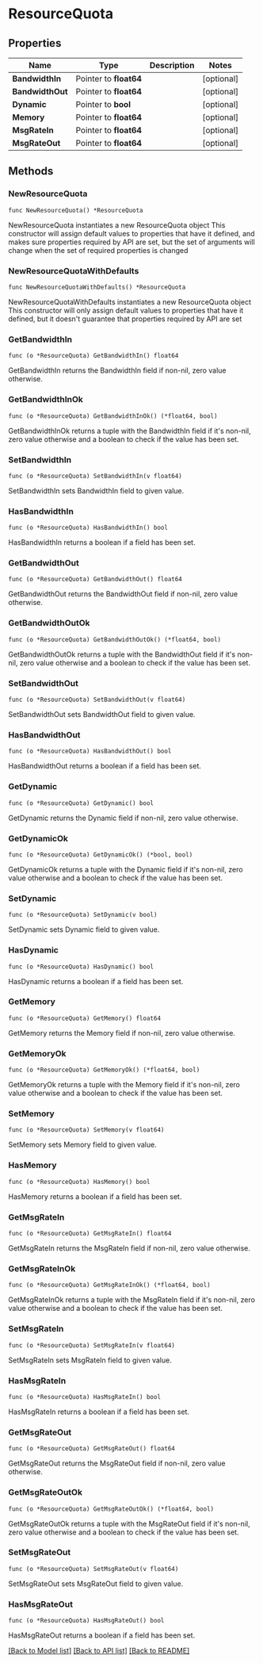 # ResourceQuota

## Properties

Name | Type | Description | Notes
------------ | ------------- | ------------- | -------------
**BandwidthIn** | Pointer to **float64** |  | [optional] 
**BandwidthOut** | Pointer to **float64** |  | [optional] 
**Dynamic** | Pointer to **bool** |  | [optional] 
**Memory** | Pointer to **float64** |  | [optional] 
**MsgRateIn** | Pointer to **float64** |  | [optional] 
**MsgRateOut** | Pointer to **float64** |  | [optional] 

## Methods

### NewResourceQuota

`func NewResourceQuota() *ResourceQuota`

NewResourceQuota instantiates a new ResourceQuota object
This constructor will assign default values to properties that have it defined,
and makes sure properties required by API are set, but the set of arguments
will change when the set of required properties is changed

### NewResourceQuotaWithDefaults

`func NewResourceQuotaWithDefaults() *ResourceQuota`

NewResourceQuotaWithDefaults instantiates a new ResourceQuota object
This constructor will only assign default values to properties that have it defined,
but it doesn't guarantee that properties required by API are set

### GetBandwidthIn

`func (o *ResourceQuota) GetBandwidthIn() float64`

GetBandwidthIn returns the BandwidthIn field if non-nil, zero value otherwise.

### GetBandwidthInOk

`func (o *ResourceQuota) GetBandwidthInOk() (*float64, bool)`

GetBandwidthInOk returns a tuple with the BandwidthIn field if it's non-nil, zero value otherwise
and a boolean to check if the value has been set.

### SetBandwidthIn

`func (o *ResourceQuota) SetBandwidthIn(v float64)`

SetBandwidthIn sets BandwidthIn field to given value.

### HasBandwidthIn

`func (o *ResourceQuota) HasBandwidthIn() bool`

HasBandwidthIn returns a boolean if a field has been set.

### GetBandwidthOut

`func (o *ResourceQuota) GetBandwidthOut() float64`

GetBandwidthOut returns the BandwidthOut field if non-nil, zero value otherwise.

### GetBandwidthOutOk

`func (o *ResourceQuota) GetBandwidthOutOk() (*float64, bool)`

GetBandwidthOutOk returns a tuple with the BandwidthOut field if it's non-nil, zero value otherwise
and a boolean to check if the value has been set.

### SetBandwidthOut

`func (o *ResourceQuota) SetBandwidthOut(v float64)`

SetBandwidthOut sets BandwidthOut field to given value.

### HasBandwidthOut

`func (o *ResourceQuota) HasBandwidthOut() bool`

HasBandwidthOut returns a boolean if a field has been set.

### GetDynamic

`func (o *ResourceQuota) GetDynamic() bool`

GetDynamic returns the Dynamic field if non-nil, zero value otherwise.

### GetDynamicOk

`func (o *ResourceQuota) GetDynamicOk() (*bool, bool)`

GetDynamicOk returns a tuple with the Dynamic field if it's non-nil, zero value otherwise
and a boolean to check if the value has been set.

### SetDynamic

`func (o *ResourceQuota) SetDynamic(v bool)`

SetDynamic sets Dynamic field to given value.

### HasDynamic

`func (o *ResourceQuota) HasDynamic() bool`

HasDynamic returns a boolean if a field has been set.

### GetMemory

`func (o *ResourceQuota) GetMemory() float64`

GetMemory returns the Memory field if non-nil, zero value otherwise.

### GetMemoryOk

`func (o *ResourceQuota) GetMemoryOk() (*float64, bool)`

GetMemoryOk returns a tuple with the Memory field if it's non-nil, zero value otherwise
and a boolean to check if the value has been set.

### SetMemory

`func (o *ResourceQuota) SetMemory(v float64)`

SetMemory sets Memory field to given value.

### HasMemory

`func (o *ResourceQuota) HasMemory() bool`

HasMemory returns a boolean if a field has been set.

### GetMsgRateIn

`func (o *ResourceQuota) GetMsgRateIn() float64`

GetMsgRateIn returns the MsgRateIn field if non-nil, zero value otherwise.

### GetMsgRateInOk

`func (o *ResourceQuota) GetMsgRateInOk() (*float64, bool)`

GetMsgRateInOk returns a tuple with the MsgRateIn field if it's non-nil, zero value otherwise
and a boolean to check if the value has been set.

### SetMsgRateIn

`func (o *ResourceQuota) SetMsgRateIn(v float64)`

SetMsgRateIn sets MsgRateIn field to given value.

### HasMsgRateIn

`func (o *ResourceQuota) HasMsgRateIn() bool`

HasMsgRateIn returns a boolean if a field has been set.

### GetMsgRateOut

`func (o *ResourceQuota) GetMsgRateOut() float64`

GetMsgRateOut returns the MsgRateOut field if non-nil, zero value otherwise.

### GetMsgRateOutOk

`func (o *ResourceQuota) GetMsgRateOutOk() (*float64, bool)`

GetMsgRateOutOk returns a tuple with the MsgRateOut field if it's non-nil, zero value otherwise
and a boolean to check if the value has been set.

### SetMsgRateOut

`func (o *ResourceQuota) SetMsgRateOut(v float64)`

SetMsgRateOut sets MsgRateOut field to given value.

### HasMsgRateOut

`func (o *ResourceQuota) HasMsgRateOut() bool`

HasMsgRateOut returns a boolean if a field has been set.


[[Back to Model list]](../README.md#documentation-for-models) [[Back to API list]](../README.md#documentation-for-api-endpoints) [[Back to README]](../README.md)


